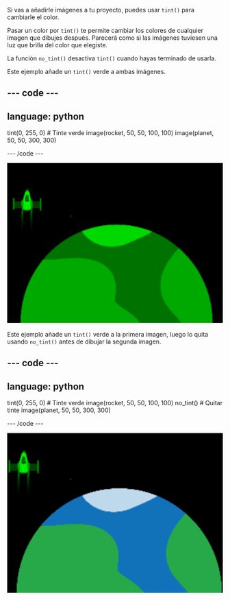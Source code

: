 Si vas a añadirle imágenes a tu proyecto, puedes usar `tint()` para cambiarle el color.

Pasar un color por `tint()` te permite cambiar los colores de cualquier imagen que dibujes después. Parecerá como si las imágenes tuviesen una luz que brilla del color que elegiste.

La función `no_tint()` desactiva `tint()` cuando hayas terminado de usarla.

Este ejemplo añade un `tint()` verde a ambas imágenes.

--- code ---
---
language: python
---

  tint(0, 255, 0) # Tinte verde image(rocket, 50, 50, 100, 100) image(planet, 50, 50, 300, 300)

--- /code ---

![El área de salida muestra un cohete y un planeta con ambos tintes](images/all_tint.png)

Este ejemplo añade un `tint()` verde a la primera imagen, luego lo quita usando `no_tint()` antes de dibujar la segunda imagen.

--- code ---
---
language: python
---

  tint(0, 255, 0) # Tinte verde image(rocket, 50, 50, 100, 100) no_tint() # Quitar tinte image(planet, 50, 50, 300, 300)

--- /code ---

![El área de salida muestra un cohete coloreado y un planeta sin color](images/some_tint.png)

